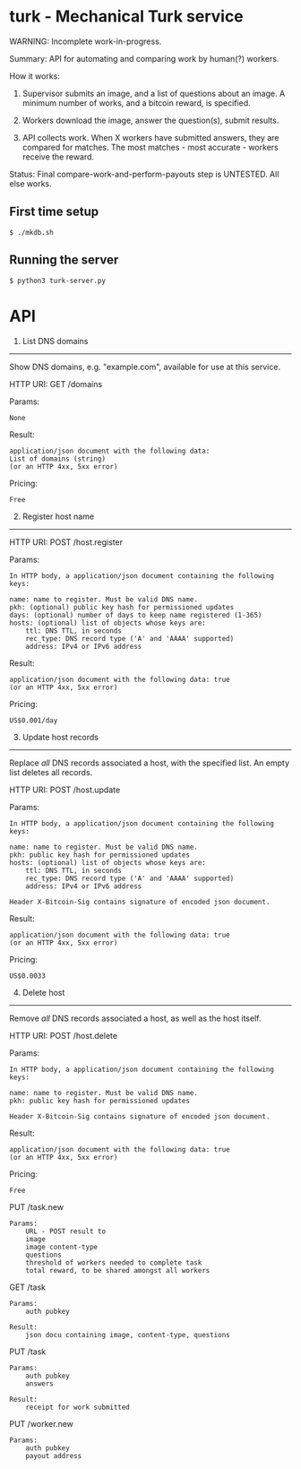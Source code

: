 
turk - Mechanical Turk service
==============================

WARNING:  Incomplete work-in-progress.

Summary:  API for automating and comparing work by human(?) workers.

How it works:

1. Supervisor submits an image, and a list of questions about an image.  A
minimum number of works, and a bitcoin reward, is specified.

2. Workers download the image, answer the question(s), submit results.

3. API collects work.  When X workers have submitted answers, they are
compared for matches.  The most matches - most accurate - workers receive
the reward.


Status:  Final compare-work-and-perform-payouts step is UNTESTED.  All else works.


First time setup
----------------

	$ ./mkdb.sh

Running the server
------------------

	$ python3 turk-server.py



API
===

1. List DNS domains
-------------------
Show DNS domains, e.g. "example.com", available for use at this service.

HTTP URI: GET /domains

Params:

	None

Result:

	application/json document with the following data:
	List of domains (string)
	(or an HTTP 4xx, 5xx error)

Pricing:

	Free



2. Register host name
---------------------
HTTP URI: POST /host.register

Params:

	In HTTP body, a application/json document containing the following keys:

	name: name to register. Must be valid DNS name.
	pkh: (optional) public key hash for permissioned updates
	days: (optional) number of days to keep name registered (1-365)
	hosts: (optional) list of objects whose keys are:
		ttl: DNS TTL, in seconds
		rec_type: DNS record type ('A' and 'AAAA' supported)
		address: IPv4 or IPv6 address

Result:

	application/json document with the following data: true
	(or an HTTP 4xx, 5xx error)

Pricing:

	US$0.001/day



3. Update host records
----------------------
Replace _all_ DNS records associated a host, with the specified list.  An
empty list deletes all records.

HTTP URI: POST /host.update

Params:

	In HTTP body, a application/json document containing the following keys:

	name: name to register. Must be valid DNS name.
	pkh: public key hash for permissioned updates
	hosts: (optional) list of objects whose keys are:
		ttl: DNS TTL, in seconds
		rec_type: DNS record type ('A' and 'AAAA' supported)
		address: IPv4 or IPv6 address

	Header X-Bitcoin-Sig contains signature of encoded json document.

Result:

	application/json document with the following data: true
	(or an HTTP 4xx, 5xx error)

Pricing:

	US$0.0033



4. Delete host
--------------
Remove _all_ DNS records associated a host, as well as the host itself.

HTTP URI: POST /host.delete

Params:

	In HTTP body, a application/json document containing the following keys:

	name: name to register. Must be valid DNS name.
	pkh: public key hash for permissioned updates

	Header X-Bitcoin-Sig contains signature of encoded json document.

Result:

	application/json document with the following data: true
	(or an HTTP 4xx, 5xx error)

Pricing:

	Free




PUT /task.new

	Params:
		URL - POST result to
		image
		image content-type
		questions
		threshold of workers needed to complete task
		total reward, to be shared amongst all workers

GET /task

	Params:
		auth pubkey

	Result:
		json docu containing image, content-type, questions

PUT /task

	Params:
		auth pubkey
		answers

	Result:
		receipt for work submitted

PUT /worker.new

	Params:
		auth pubkey
		payout address

